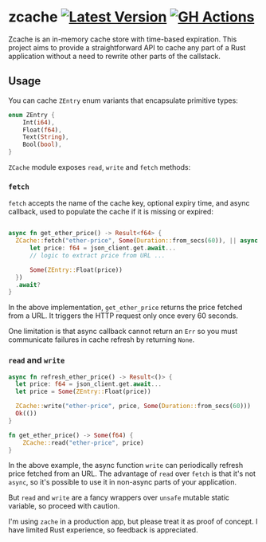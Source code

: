 # zcache [![Latest Version](https://img.shields.io/crates/v/zcache.svg)](https://crates.io/crates/zcache) [![GH Actions](https://github.com/pawurb/zcache/actions/workflows/ci.yml/badge.svg)](https://github.com/pawurb/zcache/actions)

Zcache is an in-memory cache store with time-based expiration. This project aims to provide a straightforward API to cache any part of a Rust application without a need to rewrite other parts of the callstack.

## Usage

You can cache `ZEntry` enum variants that encapsulate primitive types:

```rust
enum ZEntry {
    Int(i64),
    Float(f64),
    Text(String),
    Bool(bool),
}
```

`ZCache` module exposes `read`, `write` and `fetch` methods:

### `fetch`

`fetch` accepts the name of the cache key, optional expiry time, and async callback, used to populate the cache if it is missing or expired:

```rust

async fn get_ether_price() -> Result<f64> {
  ZCache::fetch("ether-price", Some(Duration::from_secs(60)), || async {
      let price: f64 = json_client.get.await...
      // logic to extract price from URL ...

      Some(ZEntry::Float(price))
  })
  .await?
}

```

In the above implementation, `get_ether_price` returns the price fetched from a URL. It triggers the HTTP request only once every 60 seconds.

One limitation is that async callback cannot return an `Err` so you must communicate failures in cache refresh by returning `None`. 

### `read` and `write` 

```rust
async fn refresh_ether_price() -> Result<()> {
  let price: f64 = json_client.get.await...
  let price = Some(ZEntry::Float(price))

  ZCache::write("ether-price", price, Some(Duration::from_secs(60)))
  Ok(())
}

fn get_ether_price() -> Some(f64) {
    ZCache::read("ether-price", price)
}
```

In the above example, the async function `write` can periodically refresh price fetched from an URL. The advantage of `read` over `fetch` is that it's not `async`, so it's possible to use it in non-async parts of your application.

But `read` and `write` are a fancy wrappers over `unsafe` mutable static variable, so proceed with caution.

I'm using `zache` in a production app, but please treat it as proof of concept. I have limited Rust experience, so feedback is appreciated.
